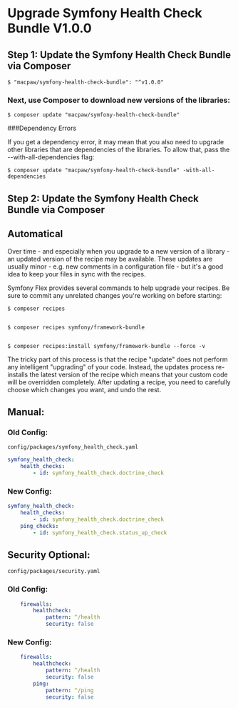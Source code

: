 Upgrade Symfony Health Check Bundle V1.0.0
=================================

Step 1: Update the Symfony Health Check Bundle via Composer
----------------------------------
```console
$ "macpaw/symfony-health-check-bundle": "^v1.0.0"
```

### Next, use Composer to download new versions of the libraries:
```console
$ composer update "macpaw/symfony-health-check-bundle"
```

###Dependency Errors

If you get a dependency error, it may mean that you also need to upgrade other libraries that are dependencies of the libraries. To allow that, pass the --with-all-dependencies flag:
```console
$ composer update "macpaw/symfony-health-check-bundle" -with-all-dependencies
```

Step 2: Update the Symfony Health Check Bundle via Composer
----------------------------------

## Automatical

Over time - and especially when you upgrade to a new version of a library - an updated version of the recipe may be available. These updates are usually minor - e.g. new comments in a configuration file - but it's a good idea to keep your files in sync with the recipes.

Symfony Flex provides several commands to help upgrade your recipes. Be sure to commit any unrelated changes you're working on before starting:

```console
$ composer recipes


$ composer recipes symfony/framework-bundle


$ composer recipes:install symfony/framework-bundle --force -v
```

The tricky part of this process is that the recipe "update" does not perform any intelligent "upgrading" of your code. Instead, the updates process re-installs the latest version of the recipe which means that your custom code will be overridden completely. After updating a recipe, you need to carefully choose which changes you want, and undo the rest.

## Manual:

### Old Config:
`config/packages/symfony_health_check.yaml`
```yaml
symfony_health_check:
    health_checks:
        - id: symfony_health_check.doctrine_check
```

### New Config:
```yaml
symfony_health_check:
    health_checks:
        - id: symfony_health_check.doctrine_check
    ping_checks:
        - id: symfony_health_check.status_up_check
```

Security Optional:
----------------------------------
`config/packages/security.yaml`

### Old Config:
```yaml
    firewalls:
        healthcheck:
            pattern: ^/health
            security: false
```

### New Config:
```yaml
    firewalls:
        healthcheck:
            pattern: ^/health
            security: false
        ping:
            pattern: ^/ping
            security: false
```

